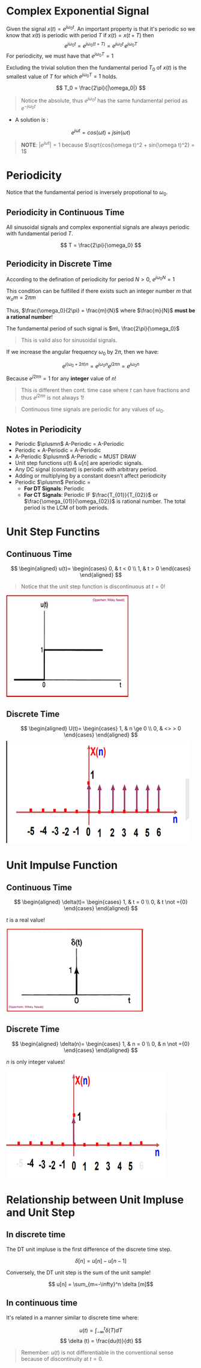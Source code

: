 # Complex Exponential Signal
Given the signal $x(t) = e^{j\omega_0 t}$. An important property is that it's periodic so we know that $x(t)$ is periodic with period $T$ if $x(t) = x(t+T)$ then
$$e^{j\omega_0 t} = e^{j\omega_0 (t+T)} = e^{j\omega_0 t} \, e^{j\omega_0 T}$$
For periodicity, we must have that $e^{j\omega_0 T} = 1$

Excluding the trivial solution then the fundamental period $T_0$ of $x(t)$ is the smallest value of $T$ for which $e^{j\omega_0 T} = 1$ holds.

$$ T_0 = \frac{2\pi}{|\omega_0|} $$
> Notice the absolute, thus $e^{j\omega_0 t}$ has the same fundamental period as $e^{-j\omega_0 t}$

- A solution is : 
  
$$ e^{j\omega t} = cos(\omega t) + jsin(\omega t)$$ 

> **NOTE**: $|e^{j\omega t}| = 1$ because $\sqrt{cos(\omega t)^2 + sin(\omega t)^2} = 1$

# Periodicity
Notice that the fundamental period is inversely propotional to $\omega_0$.

## Periodicity in Continuous Time
All sinusoidal signals and complex exponential signals are always periodic with fundamental period $T$.

$$ T = \frac{2\pi}{\omega_0} $$

## Periodicity in Discrete Time
According to the defination of periodicity for period $N > 0$, $e^{j\omega_0 N} = 1$

This condition can be fulfilled if there exists such an integer number $m$ that $w_o m = 2\pi m$

Thus, $\frac{\omega_0}{2\pi} = \frac{m}{N}$ where $\frac{m}{N}$ **must be a rational number**!

The fundamental period of such signal is $m\, \frac{2\pi}{\omega_0}$

> This is valid also for sinusoidal signals.

If we increase the angular frequency $\omega_0$ by $2\pi$, then we have: 
    
$$ e^{j(\omega_0 + 2\pi)n} = e^{j\omega_0 n} e^{j2\pi n} = e^{j\omega_0 n}$$

Because $e^{j2\pi n} = 1$ for any **integer** value of $n$!

> This is different then cont. time case where $t$ can have fractions and thus $e^{j2\pi n}$ is not always 1!

> Continuous time signals are periodic for any values of $\omega_0$.

## Notes in Periodicity
- Periodic $\plusmn$ A-Periodic = A-Periodic
- Periodic $\times$ A-Periodic = A-Periodic
- A-Periodic $\plusmn$ A-Periodic = MUST DRAW
- Unit step functions $u(t)$ & $u[n]$ are aperiodic signals.
- Any DC signal (constant) is periodic with arbitrary period.
- Adding or multiplying by a constant doesn’t affect periodicity
- Periodic $\plusmn$ Periodic = 
  - **For DT Signals**: Periodic
  - **For CT Signals**: Periodic IF $\frac{T_{01}}{T_{02}}$ or $\frac{\omega_{01}}{\omega_{02}}$ is rational number. The total period is the LCM of both periods.

# Unit Step Functins
## Continuous Time
$$
\begin{aligned}
    u(t)=
    \begin{cases}
      0, & t < 0 \\
      1, & t > 0
    \end{cases}
\end{aligned}
$$

> Notice that the unit step function is discontinuous at $t = 0$!

![picture 3](assets/lecture1-unitstep_cont.png)  


## Discrete Time
$$
\begin{aligned}
    U(t)=
    \begin{cases}
      1, & n \ge 0 \\
      0, & <> > 0
    \end{cases}
\end{aligned}
$$
![picture 4](assets/lecture1-unitstep_disc.png)  

# Unit Impulse Function
## Continuous Time
$$
\begin{aligned}
    \delta(t)=
    \begin{cases}
      1, & t = 0 \\
      0, & t \not ={0}
    \end{cases}
\end{aligned}
$$

$t$ is a real value!

![picture 5](assets/lecture1-unit_impulse_cont.png)  

## Discrete Time
$$
\begin{aligned}
    \delta(n)=
    \begin{cases}
      1, & n = 0 \\
      0, & n \not ={0}
    \end{cases}
\end{aligned}
$$

$n$ is only integer values!

![picture 6](assets/lecture1-unit_impulse_disc.png)  

# Relationship between Unit Impluse and Unit Step

## In discrete time
The DT unit impluse is the first difference of the discrete time step.

$$ \delta [n] = u[n] - u[n-1]$$

Conversely, the DT unit step is the sum of the unit sample!

$$ u[n] = \sum_{m=-\infty}^n \delta [m]$$

## In continuous time
It's related in a manner similar to discrete time where: 

$$ u(t) = \int_{-\infty}^t \delta(T) dT$$
$$ \delta (t) = \frac{du(t)}{dt} $$

>   Remember: $u(t)$ is not differentiable in the conventional sense because of discontinuity at $t = 0$.

